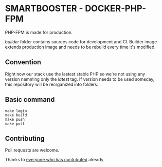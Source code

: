 # SMARTBOOSTER - DOCKER-PHP-FPM

PHP-FPM is made for production.

*builder* folder contains sources code for development and CI.
Builder image extends production image and needs to be rebuild every time it's modified.

## Convention

Right now our stack use the lastest stable PHP so we're not using any version namming only the *latest* tag.
If version needs to be used someday, this repository will be reorganized into folders.

## Basic command

    make login
    make build
    make push
    make pull

## Contributing

Pull requests are welcome.

Thanks to [everyone who has contributed](https://github.com/smartbooster/docker-php-fpm/contributors) already.
